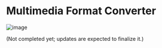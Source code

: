 # Multimedia Format Converter

![image](https://github.com/user-attachments/assets/0fe8106f-0674-4c3b-97e4-77403812006a)


(Not completed yet; updates are expected to finalize it.)
